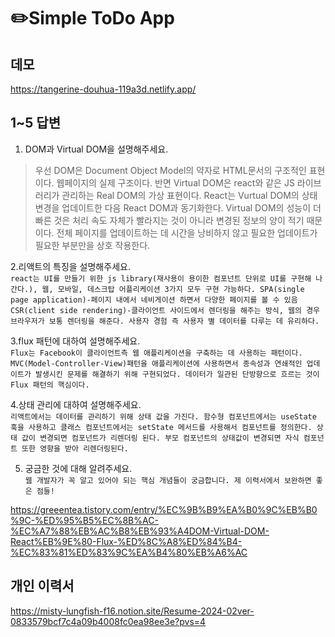 # ✏️Simple ToDo App

## 데모

https://tangerine-douhua-119a3d.netlify.app/

## 1~5 답변

1. DOM과 Virtual DOM을 설명해주세요.<br/>
> 우선 DOM은 Document Object Model의 약자로 HTML문서의 구조적인 표현이다. 웹페이지의 실제 구조이다. 반면 Virtual DOM은 react와 같은 JS 라이브러리가 관리하는 Real DOM의 가상 표현이다. React는 Vurtual DOM의 상태 변경을 업데이트한 다음 React DOM과 동기화한다. Virtual DOM의 성능이 더 빠른 것은 처리 속도 자체가 빨라지는 것이 아니라 변경된 정보의 양이 적기 때문이다. 전체 페이지를 업데이트하는 데 시간을 낭비하지 않고 필요한 업데이트가 필요한 부분만을 상호 작용한다.


2.리액트의 특징을 설명해주세요.<br/>
`react는 UI를 만들기 위한 js library(재사용이 용이한 컴포넌트 단위로 UI를 구현해 나간다.), 웹, 모바일, 데스크탑 어플리케이션 3가지 모두 구현 가능하다. SPA(single page application)-페이지 내에서 네비게이션 하면서 다양한 페이지를 볼 수 있음 CSR(client side rendering)-클라이언트 사이드에서 렌더링을 해주는 방식, 웹의 경우 브라우저가 보통 렌더링을 해준다. 사용자 경험 즉 사용자 별 데이터를 다루는 데 유리하다.`

3.flux 패턴에 대하여 설명해주세요.<br/>
`Flux는 Facebook이 클라이언트측 웹 애플리케이션을 구축하는 데 사용하는 패턴이다. MVC(Model-Controller-View)패턴을 애플리케이션에 사용하면서 종속성과 연쇄적인 업데이트가 발생시킨 문제를 해결하기 위해 구현되었다. 데이터가 일관된 단방향으로 흐르는 것이 Flux 패턴의 핵심이다.`

4.상태 관리에 대하여 설명해주세요.<br/>
`리액트에서는 데이터를 관리하기 위해 상태 값을 가진다. 함수형 컴포넌트에서는 useState 훅을 사용하고 클래스 컴포넌트에서는 setState 메서드를 사용해서 컴포넌트를 정의한다. 상태 값이 변경되면 컴포넌트가 리렌더링 된다. 부모 컴포넌트의 상태값이 변경되면 자식 컴포넌트 또한 영향을 받아 리렌더링된다.`

5. 궁금한 것에 대해 알려주세요.<br/>
`웹 개발자가 꼭 알고 있어야 되는 핵심 개념들이 궁금합니다. 제 이력서에서 보완하면 좋은 점들!`

https://greeentea.tistory.com/entry/%EC%9B%B9%EA%B0%9C%EB%B0%9C-%ED%95%B5%EC%8B%AC-%EC%A7%88%EB%AC%B8%EB%93%A4DOM-Virtual-DOM-React%EB%9E%80-Flux-%ED%8C%A8%ED%84%B4-%EC%83%81%ED%83%9C%EA%B4%80%EB%A6%AC

## 개인 이력서

https://misty-lungfish-f16.notion.site/Resume-2024-02ver-0833579bcf7c4a09b4008fc0ea98ee3e?pvs=4
